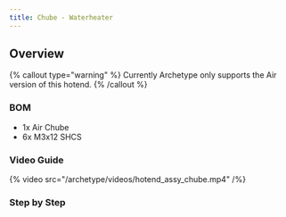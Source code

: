 ```yaml
---
title: Chube - Waterheater
---
```


## Overview

{% callout type="warning" %}
Currently Archetype only supports the Air version of this hotend.
{% /callout %}

### BOM

- 1x Air Chube
- 6x M3x12 SHCS

### Video Guide
{% video src="/archetype/videos/hotend_assy_chube.mp4" /%}

### Step by Step
